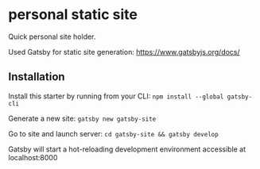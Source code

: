 # personal static site
Quick personal site holder.

Used Gatsby for static site generation:
https://www.gatsbyjs.org/docs/


## Installation
Install this starter by running from your CLI:
`npm install --global gatsby-cli`

Generate a new site: 
`gatsby new gatsby-site`

Go to site and launch server:
`cd gatsby-site && gatsby develop`

Gatsby will start a hot-reloading development environment accessible at localhost:8000